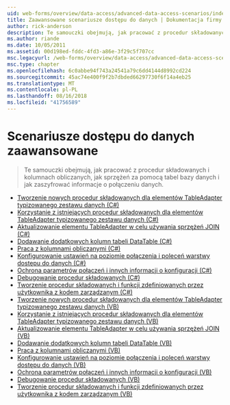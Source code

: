 ```yaml
---
uid: web-forms/overview/data-access/advanced-data-access-scenarios/index
title: Zaawansowane scenariusze dostępu do danych | Dokumentacja firmy Microsoft
author: rick-anderson
description: Te samouczki obejmują, jak pracować z procedur składowanych i kolumnach obliczanych, jak sprzężeń za pomocą tabel bazy danych i jak zaszyfrować informacje o połączeniu danych...
ms.author: riande
ms.date: 10/05/2011
ms.assetid: 00d198ed-fddc-4fd3-a86e-3f29c5f707cc
msc.legacyurl: /web-forms/overview/data-access/advanced-data-access-scenarios
msc.type: chapter
ms.openlocfilehash: 6c0abbe94f743a24541a79c6dd4144d8992cd224
ms.sourcegitcommit: 45ac74e400f9f2b7dbded66297730f6f14a4eb25
ms.translationtype: MT
ms.contentlocale: pl-PL
ms.lasthandoff: 08/16/2018
ms.locfileid: "41756589"
---
```

<a name="advanced-data-access-scenarios"></a>Scenariusze dostępu do danych zaawansowane
====================
> Te samouczki obejmują, jak pracować z procedur składowanych i kolumnach obliczanych, jak sprzężeń za pomocą tabel bazy danych i jak zaszyfrować informacje o połączeniu danych.


- [Tworzenie nowych procedur składowanych dla elementów TableAdapter typizowanego zestawu danych (C#)](creating-new-stored-procedures-for-the-typed-dataset-s-tableadapters-cs.md)
- [Korzystanie z istniejących procedur składowanych dla elementów TableAdapter typizowanego zestawu danych (C#)](using-existing-stored-procedures-for-the-typed-dataset-s-tableadapters-cs.md)
- [Aktualizowanie elementu TableAdapter w celu używania sprzężeń JOIN (C#)](updating-the-tableadapter-to-use-joins-cs.md)
- [Dodawanie dodatkowych kolumn tabeli DataTable (C#)](adding-additional-datatable-columns-cs.md)
- [Praca z kolumnami obliczanymi (C#)](working-with-computed-columns-cs.md)
- [Konfigurowanie ustawień na poziomie połączenia i poleceń warstwy dostępu do danych (C#)](configuring-the-data-access-layer-s-connection-and-command-level-settings-cs.md)
- [Ochrona parametrów połączeń i innych informacji o konfiguracji (C#)](protecting-connection-strings-and-other-configuration-information-cs.md)
- [Debugowanie procedur składowanych (C#)](debugging-stored-procedures-cs.md)
- [Tworzenie procedur składowanych i funkcji zdefiniowanych przez użytkownika z kodem zarządzanym (C#)](creating-stored-procedures-and-user-defined-functions-with-managed-code-cs.md)
- [Tworzenie nowych procedur składowanych dla elementów TableAdapter typizowanego zestawu danych (VB)](creating-new-stored-procedures-for-the-typed-dataset-s-tableadapters-vb.md)
- [Korzystanie z istniejących procedur składowanych dla elementów TableAdapter typizowanego zestawu danych (VB)](using-existing-stored-procedures-for-the-typed-dataset-s-tableadapters-vb.md)
- [Aktualizowanie elementu TableAdapter w celu używania sprzężeń JOIN (VB)](updating-the-tableadapter-to-use-joins-vb.md)
- [Dodawanie dodatkowych kolumn tabeli DataTable (VB)](adding-additional-datatable-columns-vb.md)
- [Praca z kolumnami obliczanymi (VB)](working-with-computed-columns-vb.md)
- [Konfigurowanie ustawień na poziomie połączenia i poleceń warstwy dostępu do danych (VB)](configuring-the-data-access-layer-s-connection-and-command-level-settings-vb.md)
- [Ochrona parametrów połączeń i innych informacji o konfiguracji (VB)](protecting-connection-strings-and-other-configuration-information-vb.md)
- [Debugowanie procedur składowanych (VB)](debugging-stored-procedures-vb.md)
- [Tworzenie procedur składowanych i funkcji zdefiniowanych przez użytkownika z kodem zarządzanym (VB)](creating-stored-procedures-and-user-defined-functions-with-managed-code-vb.md)
